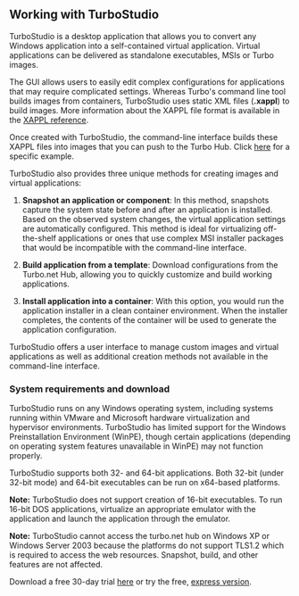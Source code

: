 ## Working with TurboStudio

TurboStudio is a desktop application that allows you to convert any Windows application into a self-contained virtual application. Virtual applications can be delivered as standalone executables, MSIs or Turbo images.

The GUI allows users to easily edit complex configurations for applications that may require complicated settings. Whereas Turbo's command line tool builds images from containers, TurboStudio uses static XML files (**.xappl**) to build images. More information about the XAPPL file format is available in the [XAPPL reference](/docs/reference/xappl-configuration).

Once created with TurboStudio, the command-line interface builds these XAPPL files into images that you can push to the Turbo Hub. Click [here](/docs/building/working-with-images) for a specific example.

TurboStudio also provides three unique methods for creating images and virtual applications:

1. **Snapshot an application or component**: In this method, snapshots capture the system state before and after an application is installed. Based on the observed system changes, the virtual application settings are automatically configured. This method is ideal for virtualizing off-the-shelf applications or ones that use complex MSI installer packages that would be incompatible with the command-line interface.

2. **Build application from a template**: Download configurations from the Turbo.net Hub, allowing you to quickly customize and build working applications.

3. **Install application into a container**: With this option, you would run the application installer in a clean container environment. When the installer completes, the contents of the container will be used to generate the application configuration.

TurboStudio offers a user interface to manage custom images and virtual applications as well as additional creation methods not available in the command-line interface.

<!--TODO: add a brief section on when you would want to use TurboStudio vs. the CLI -->

### System requirements and download

TurboStudio runs on any Windows operating system, including systems running within VMware and Microsoft hardware virtualization and hypervisor environments. TurboStudio has limited support for the Windows Preinstallation Environment (WinPE), though certain applications (depending on operating system features unavailable in WinPE) may not function properly.

TurboStudio supports both 32- and 64-bit applications. Both 32-bit (under 32-bit mode) and 64-bit executables can be run on x64-based platforms.

**Note:** TurboStudio does not support creation of 16-bit executables. To run 16-bit DOS applications, virtualize an appropriate emulator with the application and launch the application through the emulator.

**Note:** TurboStudio cannot access the turbo.net hub on Windows XP or Windows Server 2003 because the platforms do not support TLS1.2 which is required to access the web resources. Snapshot, build, and other features are not affected.

Download a free 30-day trial [here](/studio) or try the free, [express version](/studio/download). 

